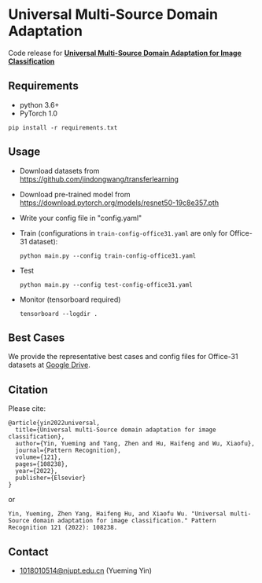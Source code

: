 # Universal Multi-Source Domain Adaptation

Code release for  **[Universal Multi-Source Domain Adaptation for Image Classification](https://www.sciencedirect.com/science/article/pii/S0031320321004192)** 

## Requirements
- python 3.6+
- PyTorch 1.0

`pip install -r requirements.txt`

## Usage

- Download datasets from https://github.com/jindongwang/transferlearning

- Download pre-trained model from https://download.pytorch.org/models/resnet50-19c8e357.pth

- Write your config file in "config.yaml"

- Train (configurations in `train-config-office31.yaml` are only for Office-31 dataset):

  `python main.py --config train-config-office31.yaml`

- Test

  `python main.py --config test-config-office31.yaml`
  
- Monitor (tensorboard required)

  `tensorboard --logdir .`

## Best Cases

We provide the representative best cases and config files for Office-31 datasets at [Google Drive](https://drive.google.com/drive/folders/15X3VY6pYZ61ZTifkshSI4QSxVZyTKgSg?usp=sharing).

## Citation
Please cite:

```
@article{yin2022universal,
  title={Universal multi-Source domain adaptation for image classification},
  author={Yin, Yueming and Yang, Zhen and Hu, Haifeng and Wu, Xiaofu},
  journal={Pattern Recognition},
  volume={121},
  pages={108238},
  year={2022},
  publisher={Elsevier}
}
```
or
```
Yin, Yueming, Zhen Yang, Haifeng Hu, and Xiaofu Wu. "Universal multi-Source domain adaptation for image classification." Pattern Recognition 121 (2022): 108238.
```

## Contact
- 1018010514@njupt.edu.cn (Yueming Yin)
